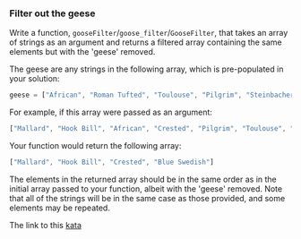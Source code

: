 ### Filter out the geese

Write a function, `gooseFilter`/`goose_filter`/`GooseFilter`, that takes an array of strings as an argument and returns a filtered array containing the same elements but with the 'geese' removed.

The geese are any strings in the following array, which is pre-populated in your solution:
```javascript
geese = ["African", "Roman Tufted", "Toulouse", "Pilgrim", "Steinbacher"]
```
For example, if this array were passed as an argument:
```javascript
["Mallard", "Hook Bill", "African", "Crested", "Pilgrim", "Toulouse", "Blue Swedish"]
```
Your function would return the following array:
```javascript
["Mallard", "Hook Bill", "Crested", "Blue Swedish"]
```
The elements in the returned array should be in the same order as in the initial array passed to your function, albeit with the 'geese' removed. Note that all of the strings will be in the same case as those provided, and some elements may be repeated.  

The link to this [kata](https://www.codewars.com/kata/filter-out-the-geese/javascript)
